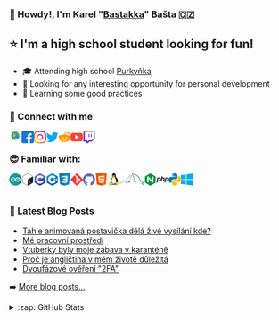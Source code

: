 ### 👋 Howdy!, I'm Karel "[Bastakka][website]" Bašta 🇨🇿

## ⭐ I'm a high school student looking for fun!
- 🎓 Attending high school [Purkyňka](http://www.sspbrno.cz/)
- 🔭 Looking for any interesting opportunity for personal development
- 🌱 Learning some good practices

### 🔌 Connect with me
[<img align="left" alt="bastakka.eu" width="22px" src="icons/globe.svg" />][website]
[<img align="left" alt="bastakkafb" width="22px" src="icons/facebook.svg" />][facebook]
[<img align="left" alt="bastakkaig" width="22px" src="icons/instagram.svg" />][instagram]
[<img align="left" alt="bastakka" width="22px" src="icons/twitter.svg" />][twitter]
[<img align="left" alt="bastakka" width="22px" src="icons/reddit.svg" />][reddit]
[<img align="left" alt="bastakka" width="22px" src="icons/youtube.svg" />][youtube]
[<img align="left" alt="bastakka" width="22px" src="icons/twitch.svg" />][twitch]
<br />

### 😎 Familiar with:
<img align="left" alt="Arduino" width="22px" src="icons/arduino.svg" />
<img align="left" alt="Bash" width="22px" src="icons/bash.svg" />
<img align="left" alt="C" width="22px" src="icons/c.svg" />
<img align="left" alt="Cpp" width="22px" src="icons/cpp.svg" />
<img align="left" alt="CSS" width="22px" src="icons/css.svg" />
<img align="left" alt="Git" width="22px" src="icons/git.svg" />
<img align="left" alt="Github" width="22px" src="icons/github.svg" />
<img align="left" alt="HTML" width="22px" src="icons/html.svg" />
<img align="left" alt="Linux" width="22px" src="icons/linux.svg" />
<img align="left" alt="MariaDB" width="22px" src="icons/mariadb.svg" />
<img align="left" alt="MySQL" width="22px" src="icons/mysql.svg" />
<img align="left" alt="NGINX" width="22px" src="icons/nginx.svg" />
<img align="left" alt="PHP" width="22px" src="icons/php.svg" />
<img align="left" alt="Python" width="22px" src="icons/python.svg" />
<img align="left" alt="Windows" width="22px" src="icons/windows.svg" />
<br />
<br />

### 📕 Latest Blog Posts
<!-- BLOG-POST-LIST:START -->
- [Tahle animovaná postavička dělá živé vysílání kde?](https://bastakka.eu/tahle-animovana-postavicka-dela-zive-vysilani-kde/)
- [Mé pracovní prostředí](https://bastakka.eu/me-pracovni-prostredi/)
- [Vtuberky byly moje zábava v karanténě](https://bastakka.eu/vtuberky-byly-moje-zabava-v-karantene/)
- [Proč je angličtina v mém životě důležitá](https://bastakka.eu/anglictina/)
- [Dvoufázové ověření &quot;2FA&quot;](https://bastakka.eu/2fa/)
<!-- BLOG-POST-LIST:END -->
➡️ [More blog posts...][website]

<details>
  <summary>:zap: GitHub Stats</summary>
  <img align="left" alt="codeSTACKr's GitHub Stats" src="https://github-readme-stats.vercel.app/api?username=bastakka&show_icons=true&theme=tokyonight" />
</details>

[website]: https://bastakka.eu
[facebook]: https://www.facebook.com/bastakkafb
[instagram]: https://www.instagram.com/bastakkaig
[twitter]: https://twitter.com/bastakka
[reddit]: https://www.reddit.com/user/bastakka
[youtube]: https://www.youtube.com/channel/UChBXqs7ltOK4BCjWV8FU8NA
[twitch]: https://www.twitch.tv/bastakka

